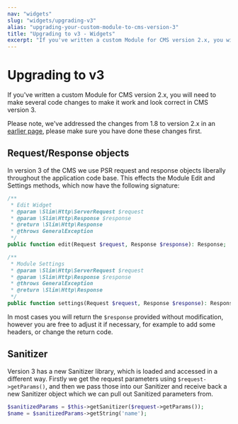 ```yaml
---
nav: "widgets"
slug: "widgets/upgrading-v3"
alias: "upgrading-your-custom-module-to-cms-version-3"
title: "Upgrading to v3 - Widgets"
excerpt: "If you've written a custom Module for CMS version 2.x, you will need to make several code changes to make it work and look correct in CMS version 3."
---
```


# Upgrading to v3

If you've written a custom Module for CMS version 2.x, you will need to make several code changes to make it work and look correct in CMS version 3.

Please note, we've addressed the changes from 1.8 to version 2.x in an [earlier page](https://xibo.org.uk/docs/developer/upgrading-your-custom-module-to-cms-version-2), please make sure you have done these changes first.

## Request/Response objects
In version 3 of the CMS we use PSR request and response objects liberally throughout the application code base. This effects the Module Edit and Settings methods, which now have the following signature:

```php
/**
 * Edit Widget
 * @param \Slim\Http\ServerRequest $request
 * @param \Slim\Http\Response $response
 * @return \Slim\Http\Response
 * @throws GeneralException
 */
public function edit(Request $request, Response $response): Response;

/**
 * Module Settings
 * @param \Slim\Http\ServerRequest $request
 * @param \Slim\Http\Response $response
 * @throws GeneralException
 * @return \Slim\Http\Response
 */
public function settings(Request $request, Response $response): Response;
```

In most cases you will return the `$response` provided without modification, however you are free to adjust it if necessary, for example to add some headers, or change the return code.


## Sanitizer
Version 3 has a new Sanitizer library, which is loaded and accessed in a different way. Firstly we get the request parameters using `$request->getParams()`, and then we pass those into our Sanitizer and receive back a new Sanitizer object which we can pull out Sanitized parameters from.

```php
$sanitizedParams = $this->getSanitizer($request->getParams());
$name = $sanitizedParams->getString('name');
```